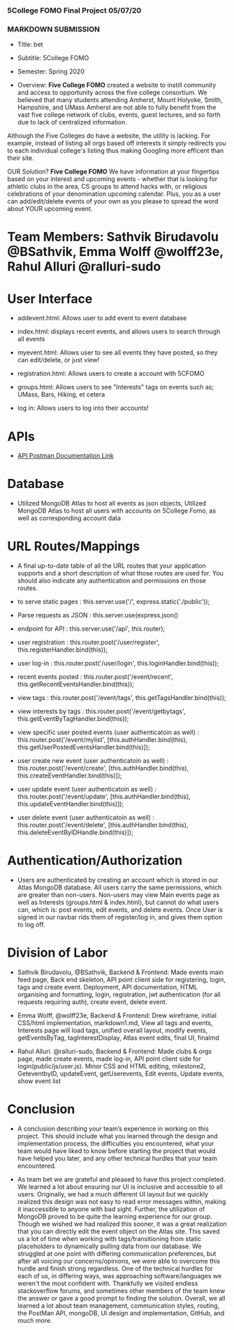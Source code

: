 

### 5College FOMO Final Project 05/07/20 

### MARKDOWN SUBMISSION

- Title: bet

- Subtitle: 5College FOMO

- Semester: Spring 2020

- Overview:  **Five College FOMO** created a website to instill community and access to opportunity across the five college consortium. We believed that many students attending Amherst, Mount Holyoke, Smith, Hampshire, and UMass Amherst are not able to fully benefit from the vast five college network of clubs, events, guest lectures, and so forth due to lack of centralized information.

Although the Five Colleges do have a website, the utility is lacking. For example, instead of listing all orgs based off interests it simply redirects you to each individual college's listing thus making Googling more efficent than their site.

OUR Solution? **Five College FOMO** We have information at your fingertips based on your interest and upcoming events - whether that is looking for athletic clubs in the area, CS groups to attend hacks with, or religious celebrations of your denomination upcoming calendar. Plus, you as a user can add/edit/delete events of your own as you please to spread the word about YOUR upcoming event. 

# Team Members: Sathvik Birudavolu @BSathvik, Emma Wolff @wolff23e, Rahul Alluri @ralluri-sudo  

# User Interface 
- addevent.html: Allows user to add event to event database

- index.html: displays recent events, and allows users to search through all events

- myevent.html: Allows user to see all events they have posted, so they can edit/delete, or just view!

- registration.html: Allows users to create a account with 5CFOMO

- groups.html: Allows users to see "Interests" tags on events such as; UMass, Bars, Hiking, et cetera

- log in: Allows users to log into their accounts!



# APIs
- <a href="https://documenter.getpostman.com/view/3593173/Szf52oX6?version=latest"> API Postman Documentation Link</a> 


# Database
- Utilized MongoDB Atlas to host all events as json objects, Utilized MongoDB Atlas to host all users with accounts on 5College Fomo, as well as corresponding account data 


# URL Routes/Mappings
- A final up-to-date table of all the URL routes that your application supports and a short description of what those routes are used for. You should also indicate any authentication and permissions on those routes.

- to serve static pages : this.server.use('/', express.static('./public')); 

- Parse requests as JSON :  this.server.use(express.json()

- endpoint for API : this.server.use('/api', this.router);

- user registration :       this.router.post('/user/register', this.registerHandler.bind(this));

- user log-in :       this.router.post('/user/login', this.loginHandler.bind(this));

- recent events posted :       this.router.post('/event/recent', this.getRecentEventsHandler.bind(this));

- view tags :       this.router.post('/event/tags', this.getTagsHandler.bind(this));

- view interests by tags :       this.router.post('/event/getbytags', this.getEventByTagHandler.bind(this));

- view specific user posted events  (user authenticatoin as well) :       this.router.post('/event/mylist', [this.authHandler.bind(this), this.getUserPostedEventsHandler.bind(this)]);

- user create new event  (user authenticatoin as well) :       this.router.post('/event/create', [this.authHandler.bind(this), this.createEventHandler.bind(this)]);

- user update event (user authenticatoin as well) :       this.router.post('/event/update', [this.authHandler.bind(this), this.updateEventHandler.bind(this)]);

- user delete event  (user authenticatoin as well) :   this.router.post('/event/delete', [this.authHandler.bind(this), this.deleteEventByIDHandle.bind(this)]);



# Authentication/Authorization
- Users are authenticated by creating an account which is stored in our Atlas MongoDB database. All users carry the same permissions, which are greater than non-users. Non-users may view Main events page as well as Interests (groups.html & index.html), but cannot do what users can, which is: post events, edit events, and delete events. Once User is signed in our navbar rids them of register/log in, and gives them option to log off.


# Division of Labor
- Sathvik Birudavolu, @BSathvik, Backend & Frontend: Made events main feed page, Back end skeleton, API point client side for registering, login, tags and create event. Deployment, API documentation, HTML organising and formatting, login, registration, jwt authentication (for all requests requiring auth), create event, delete event. 

- Emma Wolff, @wolff23e, Backend & Frontend: Drew wireframe, initial CSS/html implementation, markdown1.md, View all tags and events, Interests page will load tags, unified overall layout, modify events, getEventsByTag, tagInterestDisplay, Atlas event edits, final UI, finalmd

- Rahul Alluri. @ralluri-sudo, Backend & Frontend: Made clubs & orgs page, made create events, made log-in, API point client side for login(public/js/user.js). Minor CSS and HTML editing, milestone2, GeteventbyID, updateEvent, getUserevents, Edit events, Update events, show event list


# Conclusion
- A conclusion describing your team’s experience in working on this project. This should include what you learned through the design and implementation process, the difficulties you encountered, what your team would have liked to know before starting the project that would have helped you later, and any other technical hurdles that your team encountered.

- As team bet we are grateful and pleased to have this project completed. We learned a lot about ensuring our UI is inclusive and accessible to all users. Originally, we had a much different UI layout but we quickly realized this design was not easy to read error messages within, making it inaccessible to anyone with bad sight. Further, the utilization of MongoDB proved to be quite the learning experience for our group. Though we wished we had realized this sooner, it was a great realization that you can directly edit the event object on the Atlas site. This saved us a lot of time when working with tags/transitioning from static placeholders to dynamically pulling data from our database. We struggled at one point with differing communication preferences, but after all voicing our concerns/opinions, we were able to overcome this hurdle and finish strong regardless. One of the technical hurdles for each of us, in differing ways, was approaching software/languages we weren't the most confident with. Thankfully we visited endless stackoverflow forums, and sometimes other members of the team knew the answer or gave a good prompt to finding the solution. Overall, we all learned a lot about team management, communication styles, routing, the PostMan API, mongoDB, UI design and implementation, GitHub, and much more. 

